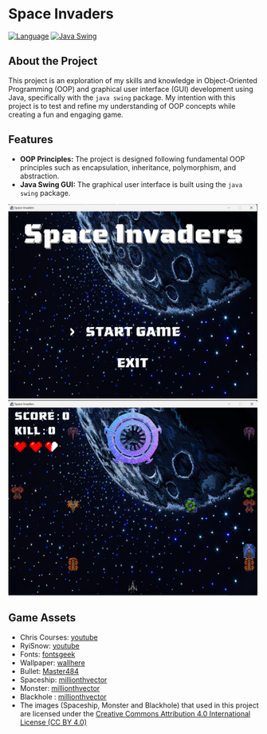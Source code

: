 # Space Invaders

[![Language](https://badgen.net/static/language/java/orange)](https://www.oracle.com/java/technologies/downloads/)
[![Java Swing](https://img.shields.io/badge/package-java%20swing-brightgreen.svg?style=flat)](https://docs.oracle.com/javase/8/docs/technotes/guides/swing/)

## About the Project

This project is an exploration of my skills and knowledge in Object-Oriented Programming (OOP) and graphical user interface (GUI) development using Java, specifically with the `java swing` package. My intention with this project is to test and refine my understanding of OOP concepts while creating a fun and engaging game.

## Features

- **OOP Principles:** The project is designed following fundamental OOP principles such as encapsulation, inheritance, polymorphism, and abstraction.
- **Java Swing GUI:** The graphical user interface is built using the `java swing` package.

<img src="/bin/doc/si-doc1.png" alt="Screenshot of the space invaders" width="500"/>
<img src="/bin/doc/si-doc2.png" alt="Screenshot of the space invaders" width="500"/>

## Game Assets
- Chris Courses: [youtube](https://www.youtube.com/watch?v=MCVU0w73uKI)
- RyiSnow: [youtube](https://www.youtube.com/watch?v=OF41XmRk2wo&list=PL_QPQmz5C6WUF-pOQDsbsKbaBZqXj4qSq)
- Fonts: [fontsgeek](https://fontsgeek.com/fonts/Gamer-Bold#google_vignette)
- Wallpaper: [wallhere](https://wallhere.com/en/wallpaper/2246866)
- Bullet: [Master484](https://opengameart.org/content/bullet-collection-1-m484)
- Spaceship: [millionthvector](https://millionthvector.blogspot.com/p/free-sprites.html)
- Monster: [millionthvector](https://millionthvector.blogspot.com/p/free-sprites.html)
- Blackhole : [millionthvector](https://millionthvector.blogspot.com/p/free-sprites.html)
- The images (Spaceship, Monster and Blackhole) that used in this project are licensed under the [Creative Commons Attribution 4.0 International License (CC BY 4.0)](https://creativecommons.org/licenses/by/4.0/)

